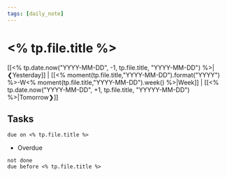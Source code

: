 ```yaml
---
tags: [daily_note]
---
```

# <% tp.file.title %>
[[<% tp.date.now("YYYY-MM-DD", -1, tp.file.title, "YYYY-MM-DD") %>|❮Yesterday]] | [[<% moment(tp.file.title,"YYYY-MM-DD").format("YYYY") %>-W<% moment(tp.file.title,"YYYY-MM-DD").week() %>|Week]] | [[<% tp.date.now("YYYY-MM-DD", +1, tp.file.title, "YYYYY-MM-DD") %>|Tomorrow❯]]

## Tasks
```tasks
due on <% tp.file.title %>
```
- Overdue
```tasks
not done
due before <% tp.file.title %>
```
